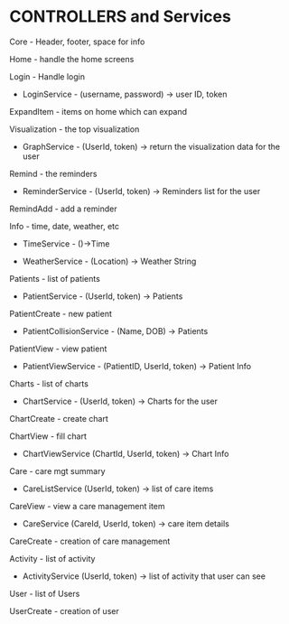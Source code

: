 # CONTROLLERS and Services
Core - Header, footer, space for info

Home - handle the home screens

Login - Handle login

  * LoginService - (username, password) -> user ID, token
  
ExpandItem - items on home which can expand

Visualization - the top visualization

  * GraphService - (UserId, token) -> return the visualization data for the user
  
Remind - the reminders

  * ReminderService - (UserId, token) -> Reminders list for the user
  
RemindAdd - add a reminder

Info - time, date, weather, etc

  * TimeService - ()->Time
  
  * WeatherService - (Location) -> Weather String
  
Patients - list of patients

  * PatientService - (UserId, token) -> Patients
  
PatientCreate - new patient

  * PatientCollisionService - (Name, DOB) -> Patients
  
PatientView - view patient

  * PatientViewService - (PatientID, UserId, token) -> Patient Info
  
Charts - list of charts

  * ChartService - (UserId, token) -> Charts for the user
  
ChartCreate - create chart

ChartView - fill chart

  * ChartViewService (ChartId, UserId, token) -> Chart Info
  
Care - care mgt summary

  * CareListService (UserId, token) -> list of care items
  
CareView - view a care management item

  * CareService (CareId, UserId, token) -> care item details
  
CareCreate - creation of care management

Activity - list of activity

  * ActivityService (UserId, token) -> list of activity that user can see
  
User - list of Users

UserCreate - creation of user
